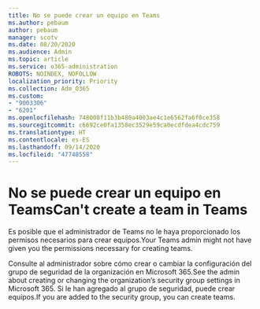 ```yaml
---
title: No se puede crear un equipo en Teams
ms.author: pebaum
author: pebaum
manager: scotv
ms.date: 08/20/2020
ms.audience: Admin
ms.topic: article
ms.service: o365-administration
ROBOTS: NOINDEX, NOFOLLOW
localization_priority: Priority
ms.collection: Adm_O365
ms.custom:
- "9003306"
- "6201"
ms.openlocfilehash: 748008f11b3b480a4003ae4c1e6562fa6f0ce358
ms.sourcegitcommit: c6692ce0fa1358ec3529e59ca0ecdfdea4cdc759
ms.translationtype: HT
ms.contentlocale: es-ES
ms.lasthandoff: 09/14/2020
ms.locfileid: "47748558"
---
```

# <a name="cant-create-a-team-in-teams"></a><span data-ttu-id="95b4c-102">No se puede crear un equipo en Teams</span><span class="sxs-lookup"><span data-stu-id="95b4c-102">Can't create a team in Teams</span></span>

<span data-ttu-id="95b4c-103">Es posible que el administrador de Teams no le haya proporcionado los permisos necesarios para crear equipos.</span><span class="sxs-lookup"><span data-stu-id="95b4c-103">Your Teams admin might not have given you the permissions necessary for creating teams.</span></span>  

<span data-ttu-id="95b4c-104">Consulte al administrador sobre cómo crear o cambiar la configuración del grupo de seguridad de la organización en Microsoft 365.</span><span class="sxs-lookup"><span data-stu-id="95b4c-104">See the admin about creating or changing the organization’s security group settings in Microsoft 365.</span></span> <span data-ttu-id="95b4c-105">Si le han agregado al grupo de seguridad, puede crear equipos.</span><span class="sxs-lookup"><span data-stu-id="95b4c-105">If you are added to the security group, you can create teams.</span></span>